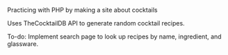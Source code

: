 
Practicing with PHP by making a site about cocktails

Uses TheCocktailDB API to generate random cocktail recipes.

To-do: Implement search page to look up recipes by name, ingredient, and glassware.
